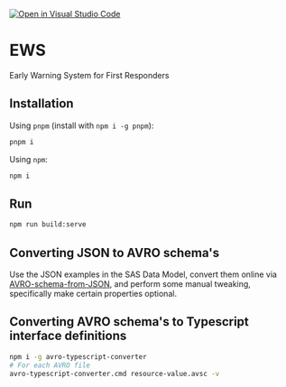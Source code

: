 [![Open in Visual Studio Code](https://open.vscode.dev/badges/open-in-vscode.svg)](https://open.vscode.dev/TNOCS/ews)

# EWS

Early Warning System for First Responders

## Installation

Using `pnpm` (install with `npm i -g pnpm`):

```bash
pnpm i
```

Using `npm`:

```bash
npm i
```

## Run

```bash
npm run build:serve
```

## Converting JSON to AVRO schema's

Use the JSON examples in the SAS Data Model, convert them online via [AVRO-schema-from-JSON](https://toolslick.com/generation/metadata/avro-schema-from-json), and perform some manual tweaking, specifically make certain properties optional.

## Converting AVRO schema's to Typescript interface definitions

```bash
npm i -g avro-typescript-converter
# For each AVRO file
avro-typescript-converter.cmd resource-value.avsc -v
```
